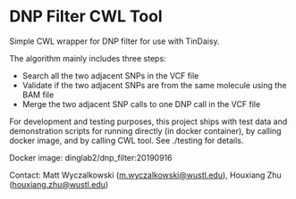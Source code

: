 # DNP Filter CWL Tool

Simple CWL wrapper for DNP filter for use with TinDaisy.

The algorithm mainly includes three steps:
- Search all the two adjacent SNPs in the VCF file
- Validate if the two adjacent SNPs are from the same molecule using the BAM file
- Merge the two adjacent SNP calls to one DNP call in the VCF file

For development and testing purposes, this project ships with test data and
demonstration scripts for running directly (in docker container), by calling
docker image, and by calling CWL tool. See ./testing for details.

Docker image: dinglab2/dnp\_filter:20190916

Contact: Matt Wyczalkowski (m.wyczalkowski@wustl.edu), Houxiang Zhu (houxiang.zhu@wustl.edu)
